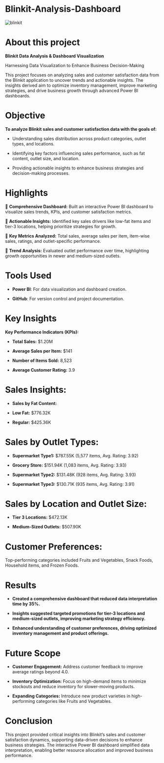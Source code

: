 # Blinkit-Analysis-Dashboard
![blinkit](https://github.com/user-attachments/assets/5f013aa6-fa76-4742-b0e8-0c5daf3bb0a2)


# About this project

**Blinkit Data Analysis & Dashboard Visualization**

Harnessing Data Visualization to Enhance Business Decision-Making

This project focuses on analyzing sales and customer satisfaction data from the Blinkit application to uncover trends and actionable insights. The insights derived aim to optimize inventory management, improve marketing strategies, and drive business growth through advanced Power BI dashboards.


# Objective

**To analyze Blinkit sales and customer satisfaction data with the goals of:**

* Understanding sales distribution across product categories, outlet types, and locations.

* Identifying key factors influencing sales performance, such as fat content, outlet size, and location.

* Providing actionable insights to enhance business strategies and decision-making processes.


# Highlights

🔶 **Comprehensive Dashboard:** Built an interactive Power BI dashboard to visualize sales trends, KPIs, and customer satisfaction metrics.

🔶 **Actionable Insights:** Identified key sales drivers like low-fat items and tier-3 locations, helping prioritize strategies for growth.

🔶 **Key Metrics Analyzed:** Total sales, average sales per item, item-wise sales, ratings, and outlet-specific performance.

🔶 **Trend Analysis:** Evaluated outlet performance over time, highlighting growth opportunities in newer and medium-sized outlets.


# Tools Used

* **Power BI**: For data visualization and dashboard creation.

* **GitHub**: For version control and project documentation.


# Key Insights

**Key Performance Indicators (KPIs):**

* **Total Sales:** $1.20M

* **Average Sales per Item:** $141

* **Number of Items Sold:** 8,523

* **Average Customer Rating:** 3.9


# Sales Insights:

* **Sales by Fat Content:**

* **Low Fat:** $776.32K

* **Regular:** $425.36K


# Sales by Outlet Types:

* **Supermarket Type1:** $787.55K (5,577 items, Avg. Rating: 3.92)

* **Grocery Store:** $151.94K (1,083 items, Avg. Rating: 3.93)

* **Supermarket Type2:** $131.48K (928 items, Avg. Rating: 3.93)

* **Supermarket Type3:** $130.71K (935 items, Avg. Rating: 3.91)


# Sales by Location and Outlet Size:

* **Tier 3 Locations:** $472.13K

* **Medium-Sized Outlets:** $507.90K


# Customer Preferences:

Top-performing categories included Fruits and Vegetables, Snack Foods, Household items, and Frozen Foods.


# Results

* **Created a comprehensive dashboard that reduced data interpretation time by 35%.**

* **Insights suggested targeted promotions for tier-3 locations and medium-sized outlets, improving marketing strategy efficiency.**

* **Enhanced understanding of customer preferences, driving optimized inventory management and product offerings.**


# Future Scope

* **Customer Engagement:** Address customer feedback to improve average ratings beyond 4.0.

* **Inventory Optimization:** Focus on high-demand items to minimize stockouts and reduce inventory for slower-moving products.

* **Expanding Categories:** Introduce new product varieties in high-performing categories like Fruits and Vegetables.


# Conclusion

This project provided critical insights into Blinkit’s sales and customer satisfaction dynamics, supporting data-driven decisions to enhance business strategies. The interactive Power BI dashboard simplified data interpretation, enabling better resource allocation and improved business performance.
